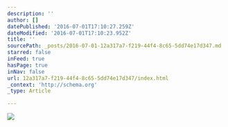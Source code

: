 ```yaml
---
description: ''
author: []
datePublished: '2016-07-01T17:10:27.259Z'
dateModified: '2016-07-01T17:10:23.952Z'
title: ''
sourcePath: _posts/2016-07-01-12a317a7-f219-44f4-8c65-5dd74e17d347.md
starred: false
inFeed: true
hasPage: true
inNav: false
url: 12a317a7-f219-44f4-8c65-5dd74e17d347/index.html
_context: 'http://schema.org'
_type: Article

---
```

![](https://the-grid-user-content.s3-us-west-2.amazonaws.com/2d2d0e63-9bc2-4d70-8360-0881885fc6fa.jpg)